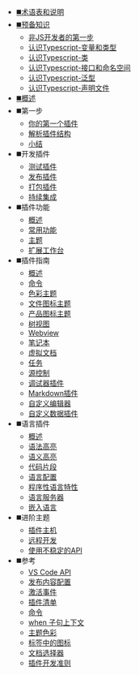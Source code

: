 * [◼️术语表和说明](/)
* [◼️预备知识](/)
    * [非JS开发者的第一步](/preknowledge/first-step.md)
    * [认识Typescript-变量和类型](/preknowledge/variable-and-type.md)
    * [认识Typescript-类](/preknowledge/class.md)
    * [认识Typescript-接口和命名空间](/preknowledge/interface-and-namespace.md)
    * [认识Typescript-泛型](/preknowledge/generics.md)
    * [认识Typescript-声明文件](/preknowledge/declaration-files.md)
* [◼️概述](/api/README)
* ◼️第一步
    * [你的第一个插件](/get-started/your-first-extension.md)
    * [解析插件结构](/get-started/extension-anatomy.md)
    * [小结](/get-started/wrapping-up.md)
* ◼️开发插件
    * [测试插件](/working-with-extensions/testing-extension.md)
    * [发布插件](/working-with-extensions/publish-extension.md)
    * [打包插件](/working-with-extensions/bundling-extension.md)
    * [持续集成](/working-with-extensions/continuous-integration.md)
* ◼️插件功能
    * [概述](/extension-capabilities/README.md)
    * [常用功能](/extension-capabilities/common-capabilities.md)
    * [主题](/extension-capabilities/theming.md)
    * [扩展工作台](/extension-capabilities/extending-workbench.md)
* ◼️插件指南
    * [概述](/extension-guides/README.md)
    * [命令](/extension-guides/command.md)
    * [色彩主题](/extension-guides/color-theme.md)
    * [文件图标主题](/extension-guides/file-icon-theme.md)
    * [产品图标主题](/extension-guides/product-icon-theme.md)
    * [树视图](/extension-guides/tree-view.md)
    * [Webview](/extension-guides/webview.md)
    * [笔记本](/extension-guides/notebook.md)
    * [虚拟文档](/extension-guides/virtual-documents.md)
    * [任务](/extension-guides/task-provider.md)
    * [源控制](/extension-guides/scm-provider.md)
    * [调试器插件](/extension-guides/debugger-extension.md)
    * [Markdown插件](/extension-guides/markdown-extension.md)
    * [自定义编辑器](/extension-guides/custom-editors.md)
    * [自定义数据插件](/extension-guides/custom-data-extension.md)
* ◼️语言插件
    * [概述](/language-extensions/)
    * [语法高亮](/language-extensions/syntax-highlight-guide.md)
    * [语义高亮](/language-extensions/semantic-highlight-guide.md)
    * [代码片段](/language-extensions/snippet-guide.md)
    * [语言配置](/language-extensions/language-configuration-guide.md)
    * [程序性语言特性](/language-extensions/programmatic-language-features.md)
    * [语言服务器](/language-extensions/language-server-extension-guide.md)
    * [嵌入语言](/language-extensions/embedded-languages.md)
* ◼️进阶主题
    * [插件主机](/advanced-topics/extension-host.md)
    * [远程开发](/advanced-topics/remote-extensions.md)
    * [使用不稳定的API](/advanced-topics/using-proposed-api.md)
* ️️◼️参考
    * [VS Code API](/references/vscode-api.md)
    * [发布内容配置](/references/contribution-points.md)
    * [激活事件](/references/activation-events.md)
    * [插件清单](/references/extension-manifest.md)
    * [命令](/references/commands.md)
    * [when 子句上下文](/references/when-clause-contexts.md)
    * [主题色彩](/references/theme-color.md)
    * [标签中的图标](/references/icons-in-labels.md)
    * [文档选择器](/references/document-selector.md)
    * [插件开发准则](/references/extension-guidelines.md)
<!-- * ◼️快速入门 -->